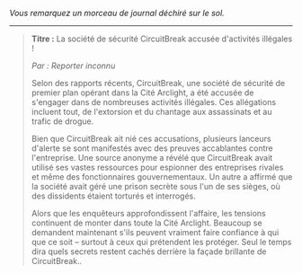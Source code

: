 _Vous remarquez un morceau de journal déchiré sur le sol._

---

> **Titre :** La société de sécurité CircuitBreak accusée d'activités illégales !
>
> _Par : Reporter inconnu_
>
> Selon des rapports récents, CircuitBreak, une société de sécurité de premier plan opérant dans la Cité Arclight, a été accusée de s'engager dans de nombreuses activités illégales. Ces allégations incluent tout, de l'extorsion et du chantage aux assassinats et au trafic de drogue.
>
> Bien que CircuitBreak ait nié ces accusations, plusieurs lanceurs d'alerte se sont manifestés avec des preuves accablantes contre l'entreprise. Une source anonyme a révélé que CircuitBreak avait utilisé ses vastes ressources pour espionner des entreprises rivales et même des fonctionnaires gouvernementaux. Un autre a affirmé que la société avait géré une prison secrète sous l'un de ses sièges, où des dissidents étaient torturés et interrogés.
>
> Alors que les enquêteurs approfondissent l'affaire, les tensions continuent de monter dans toute la Cité Arclight. Beaucoup se demandent maintenant s'ils peuvent vraiment faire confiance à qui que ce soit – surtout à ceux qui prétendent les protéger. Seul le temps dira quels secrets restent cachés derrière la façade brillante de CircuitBreak..
